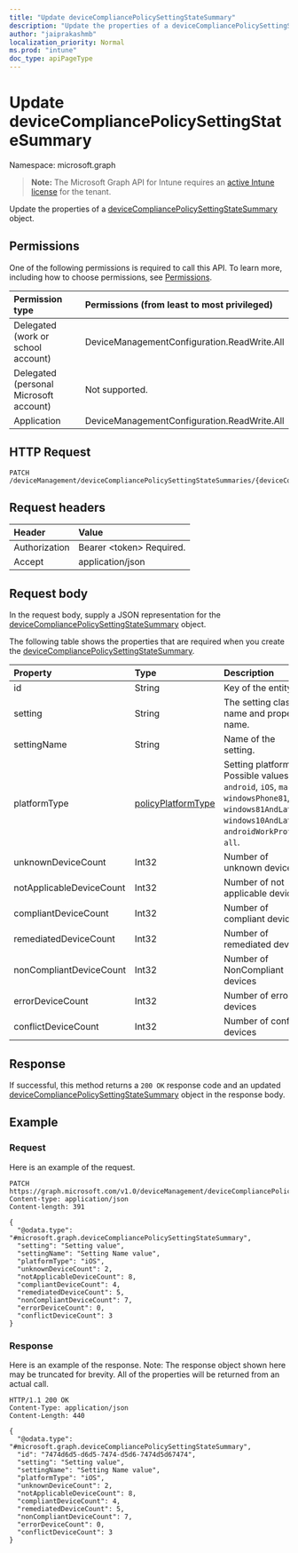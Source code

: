```yaml
---
title: "Update deviceCompliancePolicySettingStateSummary"
description: "Update the properties of a deviceCompliancePolicySettingStateSummary object."
author: "jaiprakashmb"
localization_priority: Normal
ms.prod: "intune"
doc_type: apiPageType
---
```


# Update deviceCompliancePolicySettingStateSummary

Namespace: microsoft.graph

> **Note:** The Microsoft Graph API for Intune requires an [active Intune license](https://go.microsoft.com/fwlink/?linkid=839381) for the tenant.

Update the properties of a [deviceCompliancePolicySettingStateSummary](../resources/intune-deviceconfig-devicecompliancepolicysettingstatesummary.md) object.

## Permissions
One of the following permissions is required to call this API. To learn more, including how to choose permissions, see [Permissions](/graph/permissions-reference).

|Permission type|Permissions (from least to most privileged)|
|:---|:---|
|Delegated (work or school account)|DeviceManagementConfiguration.ReadWrite.All|
|Delegated (personal Microsoft account)|Not supported.|
|Application|DeviceManagementConfiguration.ReadWrite.All|

## HTTP Request
<!-- {
  "blockType": "ignored"
}
-->
``` http
PATCH /deviceManagement/deviceCompliancePolicySettingStateSummaries/{deviceCompliancePolicySettingStateSummaryId}
```

## Request headers
|Header|Value|
|:---|:---|
|Authorization|Bearer &lt;token&gt; Required.|
|Accept|application/json|

## Request body
In the request body, supply a JSON representation for the [deviceCompliancePolicySettingStateSummary](../resources/intune-deviceconfig-devicecompliancepolicysettingstatesummary.md) object.

The following table shows the properties that are required when you create the [deviceCompliancePolicySettingStateSummary](../resources/intune-deviceconfig-devicecompliancepolicysettingstatesummary.md).

|Property|Type|Description|
|:---|:---|:---|
|id|String|Key of the entity.|
|setting|String|The setting class name and property name.|
|settingName|String|Name of the setting.|
|platformType|[policyPlatformType](../resources/intune-deviceconfig-policyplatformtype.md)|Setting platform. Possible values are: `android`, `iOS`, `macOS`, `windowsPhone81`, `windows81AndLater`, `windows10AndLater`, `androidWorkProfile`, `all`.|
|unknownDeviceCount|Int32|Number of unknown devices|
|notApplicableDeviceCount|Int32|Number of not applicable devices|
|compliantDeviceCount|Int32|Number of compliant devices|
|remediatedDeviceCount|Int32|Number of remediated devices|
|nonCompliantDeviceCount|Int32|Number of NonCompliant devices|
|errorDeviceCount|Int32|Number of error devices|
|conflictDeviceCount|Int32|Number of conflict devices|



## Response
If successful, this method returns a `200 OK` response code and an updated [deviceCompliancePolicySettingStateSummary](../resources/intune-deviceconfig-devicecompliancepolicysettingstatesummary.md) object in the response body.

## Example

### Request
Here is an example of the request.

<!-- { "blockType": "request" , "name" : "intune_deviceconfig_devicecompliancepolicysettingstatesummary_update_update_devicecompliancepolicysettingstatesummary" }-->
``` http
PATCH https://graph.microsoft.com/v1.0/deviceManagement/deviceCompliancePolicySettingStateSummaries/{deviceCompliancePolicySettingStateSummaryId}
Content-type: application/json
Content-length: 391

{
  "@odata.type": "#microsoft.graph.deviceCompliancePolicySettingStateSummary",
  "setting": "Setting value",
  "settingName": "Setting Name value",
  "platformType": "iOS",
  "unknownDeviceCount": 2,
  "notApplicableDeviceCount": 8,
  "compliantDeviceCount": 4,
  "remediatedDeviceCount": 5,
  "nonCompliantDeviceCount": 7,
  "errorDeviceCount": 0,
  "conflictDeviceCount": 3
}
```

### Response
Here is an example of the response. Note: The response object shown here may be truncated for brevity. All of the properties will be returned from an actual call.

<!-- { "blockType": "response" , "@odata.type" : "Edm.String" }-->
``` http
HTTP/1.1 200 OK
Content-Type: application/json
Content-Length: 440

{
  "@odata.type": "#microsoft.graph.deviceCompliancePolicySettingStateSummary",
  "id": "7474d6d5-d6d5-7474-d5d6-7474d5d67474",
  "setting": "Setting value",
  "settingName": "Setting Name value",
  "platformType": "iOS",
  "unknownDeviceCount": 2,
  "notApplicableDeviceCount": 8,
  "compliantDeviceCount": 4,
  "remediatedDeviceCount": 5,
  "nonCompliantDeviceCount": 7,
  "errorDeviceCount": 0,
  "conflictDeviceCount": 3
}
```
